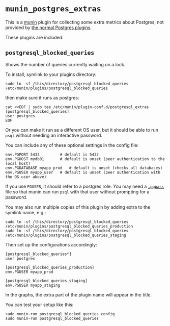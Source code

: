 # `munin_postgres_extras`

This is a [munin](http://munin-monitoring.org/) plugin for collecting some extra metrics about Postgres,
not provided by [the normal Postgres plugins](https://github.com/munin-monitoring/contrib/tree/master/plugins/postgresql).

These plugins are included:

## `postgresql_blocked_queries`

Shows the number of queries currently waiting on a lock.

To install, symlink to your plugins directory:

    sudo ln -sf /this/directory/postgresql_blocked_queries /etc/munin/plugins/postgresql_blocked_queries

then make sure it runs as postgres:

    cat <<EOF | sudo tee /etc/munin/plugin-conf.d/postgresql_extras
    [postgresql_blocked_queries]
    user postgres
    EOF

Or you can make it run as a different OS user,
but it should be able to run `psql` without needing an interactive password.

You can include any of these optional settings in the config file:

    env.PGPORT 5433         # default is 5432
    env.PGHOST mydb01       # default is unset (peer authentication to the local host)
    env.PGDATABASE myapp_prod   # default is unset (checks all databases)
    env.PGUSER myapp_user   # default is unset (peer authentication with the OS user above)

If you use `PGUSER`, it should refer to a postgres role.
You may need a [`.pgpass`](https://www.postgresql.org/docs/current/static/libpq-pgpass.html) file
so that munin can run `psql` with that user without prompting for a password.

You may also run multiple copies of this plugin by adding extra to the symlink name, e.g.:

    sudo ln -sf /this/directory/postgresql_blocked_queries /etc/munin/plugins/postgresql_blocked_queries_production
    sudo ln -sf /this/directory/postgresql_blocked_queries /etc/munin/plugins/postgresql_blocked_queries_staging

Then set up the configurations accordingly:

    [postgresql_blocked_queries*]
    user postgres

    [postgresql_blocked_queries_production]
    env.PGUSER myapp_prod

    [postgresql_blocked_queries_staging]
    env.PGUSER myapp_staging

In the graphs, the extra part of the plugin name will appear in the title.

You can test your setup like this:

    sudo munin-run postgresql_blocked_queries config
    sudo munin-run postgresql_blocked_queries
